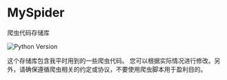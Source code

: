 # MySpider
爬虫代码存储库

![Python Version](https://img.shields.io/badge/python-3.10-blue.svg)

这个存储库包含我平时用到的一些爬虫代码。
您可以根据实际情况进行修改。另外，请确保遵循爬虫相关的约定或协议，不要使用爬虫脚本用于盈利目的。

